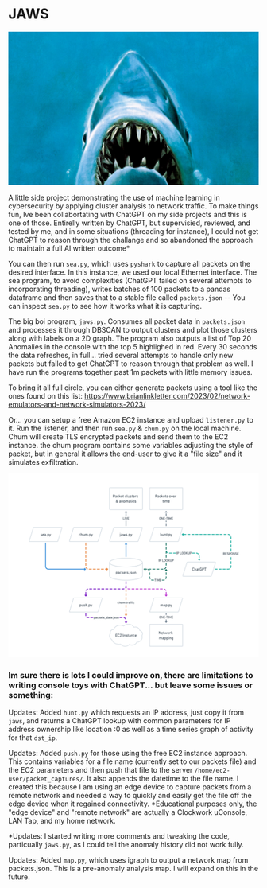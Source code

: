 # JAWS
![hehe](/assets/ohey.jpeg)

A little side project demonstrating the use of machine learning in cybersecurity by applying cluster analysis to network traffic. To make things fun, Ive been collabortating with ChatGPT on my side projects and this is one of those. Entirelly written by ChatGPT, but supervisied, reviewed, and tested by me, and in some situations (threading for instance), I could not get ChatGPT to reason through the challange and so abandoned the approach to maintain a full AI written outcome*

You can then run `sea.py`, which uses `pyshark` to capture all packets on the desired interface. In this instance, we used our local Ethernet interface. The sea program, to avoid complexities (ChatGPT failed on several attempts to incorporating threading), writes batches of 100 packets to a pandas dataframe and then saves that to a stable file called `packets.json` -- You can inspect `sea.py` to see how it works what it is capturing.

The big boi program, `jaws.py`. Consumes all packet data in `packets.json` and processes it through DBSCAN to output clusters and plot those clusters along with labels on a 2D graph. The program also outputs a list of Top 20 Anomalies in the console with the top 5 highlighed in red. Every 30 seconds the data refreshes, in full... tried several attempts to handle only new packets but failed to get ChatGPT to reason through that problem as well. I have run the programs together past 1m packets with little memory issues.

To bring it all full circle, you can either generate packets using a tool like the ones found on this list:
https://www.brianlinkletter.com/2023/02/network-emulators-and-network-simulators-2023/

Or... you can setup a free Amazon EC2 instance and upload `listener.py` to it. Run the listener, and then run `sea.py` & `chum.py` on the local machine. Chum will create TLS encrypted packets and send them to the EC2 instance. the chum program contains some variables adjusting the style of packet, but in general it allows the end-user to give it a "file size" and it simulates exfiltration.

![the diagram!](/assets/diagram_3.png)

### Im sure there is lots I could improve on, there are limitations to writing console toys with ChatGPT... but leave some issues or something:

Updates: Added `hunt.py` which requests an IP address, just copy it from `jaws`, and returns a ChatGPT lookup with common parameters for IP address ownership like location :0 as well as a time series graph of activity for that `dst_ip`.

Updates: Added `push.py` for those using the free EC2 instance approach. This contains variables for a file name (currently set to our packets file) and the EC2 parameters and then push that file to the server `/home/ec2-user/packet_captures/`. It also appends the datetime to the file name. I created this because I am using an edge device to capture packets from a remote network and needed a way to quickly and easily get the file off the edge device when it regained connectivity. *Educational purposes only, the "edge device" and "remote network" are actually a Clockwork uConsole, LAN Tap, and my home network.

*Updates: I started writing more comments and tweaking the code, particually `jaws.py`, as I could tell the anomaly history did not work fully.

Updates: Added `map.py`, which uses igraph to output a network map from packets.json. This is a pre-anomaly analysis map. I will expand on this in the future.
